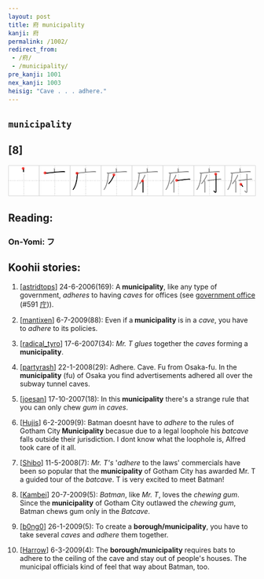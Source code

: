 ```yaml
---
layout: post
title: 府 municipality
kanji: 府
permalink: /1002/
redirect_from:
 - /府/
 - /municipality/
pre_kanji: 1001
nex_kanji: 1003
heisig: "Cave . . . adhere."
---
```


## `municipality`

## [8]

<div class="stroke"><img src="../images/E5BA9C.png" /></div>

## Reading:

### On-Yomi: フ

## Koohii stories:

1) [<a href="http://kanji.koohii.com/profile/astridtops">astridtops</a>] 24-6-2006(169): A<strong> municipality</strong>, like any type of government, <em>adheres</em> to having <em>caves</em> for offices (see <a href="../591">government office</a> <span class="index">(#591 <a href="http://jisho.org/kanji/details/庁">庁</a>)</span>). 

2) [<a href="http://kanji.koohii.com/profile/mantixen">mantixen</a>] 6-7-2009(88): Even if a<strong> municipality</strong> is in a <em>cave</em>, you have to <em>adhere</em> to its policies. 

3) [<a href="http://kanji.koohii.com/profile/radical_tyro">radical_tyro</a>] 17-6-2007(34): <em>Mr. T</em> <em>glues</em> together the <em>caves</em> forming a<strong> municipality</strong>. 

4) [<a href="http://kanji.koohii.com/profile/partyrash">partyrash</a>] 22-1-2008(29): Adhere. Cave. Fu from Osaka-fu. In the<strong> municipality</strong> (fu) of Osaka you find advertisements adhered all over the subway tunnel caves. 

5) [<a href="http://kanji.koohii.com/profile/joesan">joesan</a>] 17-10-2007(18): In this<strong> municipality</strong> there&#039;s a strange rule that you can only chew <em>gum</em> in <em>caves</em>. 

6) [<a href="http://kanji.koohii.com/profile/Hujis">Hujis</a>] 6-2-2009(9): Batman doesnt have to <em>adhere</em> to the rules of Gotham City<strong> Municipality</strong> becasue due to a legal loophole his <em>batcave</em> falls outside their jurisdiction. I dont know what the loophole is, Alfred took care of it all. 

7) [<a href="http://kanji.koohii.com/profile/Shibo">Shibo</a>] 11-5-2008(7): <em>Mr. T&#039;s</em> &#039;<em>adhere</em> to the laws&#039; commercials have been so popular that the<strong> municipality</strong> of Gotham City has awarded Mr. T a guided tour of the <em>batcave</em>. T is very excited to meet Batman! 

8) [<a href="http://kanji.koohii.com/profile/Kambei">Kambei</a>] 20-7-2009(5): <em>Batman</em>, like <em>Mr. T</em>, loves the <em>chewing gum</em>. Since the<strong> municipality</strong> of Gotham City outlawed the <em>chewing gum</em>, Batman chews gum only in the <em>Batcave</em>. 

9) [<a href="http://kanji.koohii.com/profile/b0ng0">b0ng0</a>] 26-1-2009(5): To create a <strong>borough/municipality</strong>, you have to take several <em>caves</em> and <em>adhere</em> them together. 

10) [<a href="http://kanji.koohii.com/profile/Harrow">Harrow</a>] 6-3-2009(4): The <strong>borough/municipality</strong> requires bats to adhere to the ceiling of the cave and stay out of people&#039;s houses. The municipal officials kind of feel that way about Batman, too. 
